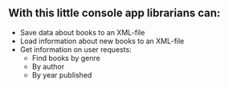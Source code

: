## With this little console app librarians can:
- Save data about books to an XML-file
- Load information about new books to an XML-file
- Get information on user requests:
  - Find books by genre
  - By author
  - By year published
